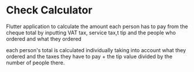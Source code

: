# Check Calculator

Flutter application to calculate the amount each person has to pay from the cheque total by inputting VAT tax, service tax,t tip and the people who ordered and what they ordered

each person's total is calculated individually taking into account what they ordered and the taxes they have to pay + the tip value divided by the number of people there.